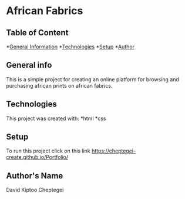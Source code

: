 # African Fabrics
## Table of Content
*[General Information](#general-info)
*[Technologies](#technologies)
*[Setup](#setup)
*[Author](#author)
## General info
This is a simple project for creating an online platform for browsing and purchasing african prints on african fabrics.
## Technologies
This project was created with:
*html
*css
## Setup
To run this project click on this link https://cheptegei-create.github.io/Portfolio/
## Author's Name
David Kiptoo Cheptegei
